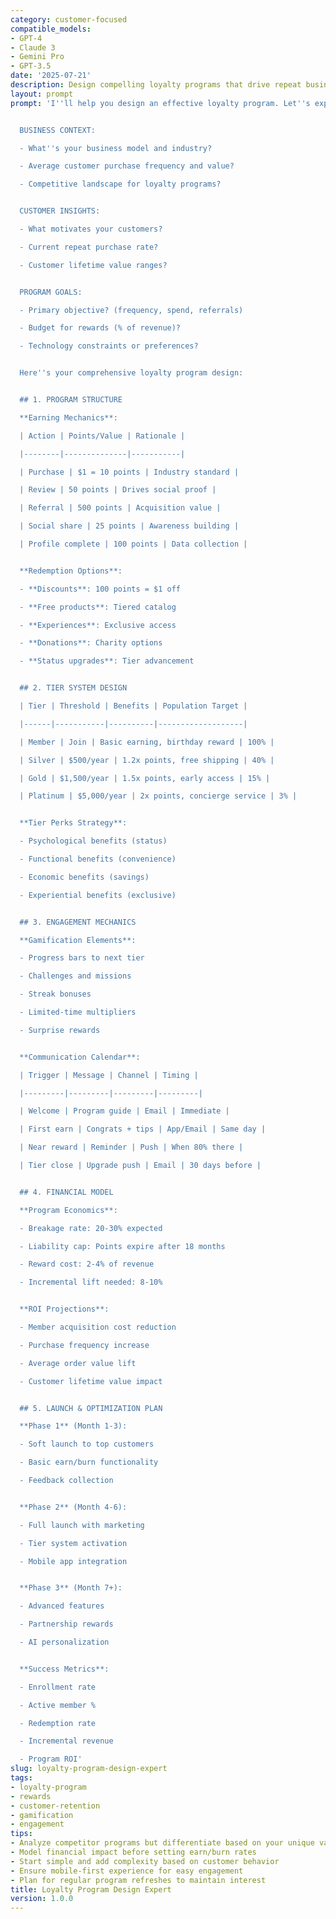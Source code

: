 ```yaml
---
category: customer-focused
compatible_models:
- GPT-4
- Claude 3
- Gemini Pro
- GPT-3.5
date: '2025-07-21'
description: Design compelling loyalty programs that drive repeat business and deepen customer relationships. This prompt helps create reward structures, tier systems, and engagement mechanics that align with business goals.
layout: prompt
prompt: 'I''ll help you design an effective loyalty program. Let''s explore your needs:


  BUSINESS CONTEXT:

  - What''s your business model and industry?

  - Average customer purchase frequency and value?

  - Competitive landscape for loyalty programs?


  CUSTOMER INSIGHTS:

  - What motivates your customers?

  - Current repeat purchase rate?

  - Customer lifetime value ranges?


  PROGRAM GOALS:

  - Primary objective? (frequency, spend, referrals)

  - Budget for rewards (% of revenue)?

  - Technology constraints or preferences?


  Here''s your comprehensive loyalty program design:


  ## 1. PROGRAM STRUCTURE

  **Earning Mechanics**:

  | Action | Points/Value | Rationale |

  |--------|--------------|-----------|

  | Purchase | $1 = 10 points | Industry standard |

  | Review | 50 points | Drives social proof |

  | Referral | 500 points | Acquisition value |

  | Social share | 25 points | Awareness building |

  | Profile complete | 100 points | Data collection |


  **Redemption Options**:

  - **Discounts**: 100 points = $1 off

  - **Free products**: Tiered catalog

  - **Experiences**: Exclusive access

  - **Donations**: Charity options

  - **Status upgrades**: Tier advancement


  ## 2. TIER SYSTEM DESIGN

  | Tier | Threshold | Benefits | Population Target |

  |------|-----------|----------|-------------------|

  | Member | Join | Basic earning, birthday reward | 100% |

  | Silver | $500/year | 1.2x points, free shipping | 40% |

  | Gold | $1,500/year | 1.5x points, early access | 15% |

  | Platinum | $5,000/year | 2x points, concierge service | 3% |


  **Tier Perks Strategy**:

  - Psychological benefits (status)

  - Functional benefits (convenience)

  - Economic benefits (savings)

  - Experiential benefits (exclusive)


  ## 3. ENGAGEMENT MECHANICS

  **Gamification Elements**:

  - Progress bars to next tier

  - Challenges and missions

  - Streak bonuses

  - Limited-time multipliers

  - Surprise rewards


  **Communication Calendar**:

  | Trigger | Message | Channel | Timing |

  |---------|---------|---------|---------|

  | Welcome | Program guide | Email | Immediate |

  | First earn | Congrats + tips | App/Email | Same day |

  | Near reward | Reminder | Push | When 80% there |

  | Tier close | Upgrade push | Email | 30 days before |


  ## 4. FINANCIAL MODEL

  **Program Economics**:

  - Breakage rate: 20-30% expected

  - Liability cap: Points expire after 18 months

  - Reward cost: 2-4% of revenue

  - Incremental lift needed: 8-10%


  **ROI Projections**:

  - Member acquisition cost reduction

  - Purchase frequency increase

  - Average order value lift

  - Customer lifetime value impact


  ## 5. LAUNCH & OPTIMIZATION PLAN

  **Phase 1** (Month 1-3):

  - Soft launch to top customers

  - Basic earn/burn functionality

  - Feedback collection


  **Phase 2** (Month 4-6):

  - Full launch with marketing

  - Tier system activation

  - Mobile app integration


  **Phase 3** (Month 7+):

  - Advanced features

  - Partnership rewards

  - AI personalization


  **Success Metrics**:

  - Enrollment rate

  - Active member %

  - Redemption rate

  - Incremental revenue

  - Program ROI'
slug: loyalty-program-design-expert
tags:
- loyalty-program
- rewards
- customer-retention
- gamification
- engagement
tips:
- Analyze competitor programs but differentiate based on your unique value
- Model financial impact before setting earn/burn rates
- Start simple and add complexity based on customer behavior
- Ensure mobile-first experience for easy engagement
- Plan for regular program refreshes to maintain interest
title: Loyalty Program Design Expert
version: 1.0.0
---
```

